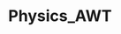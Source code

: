 ---
title: Physics_AWT
crosslinks:
- EmDrive
- Physics
- askscience
- xkcd
- science
- pics
- UFOs
- programming
---
